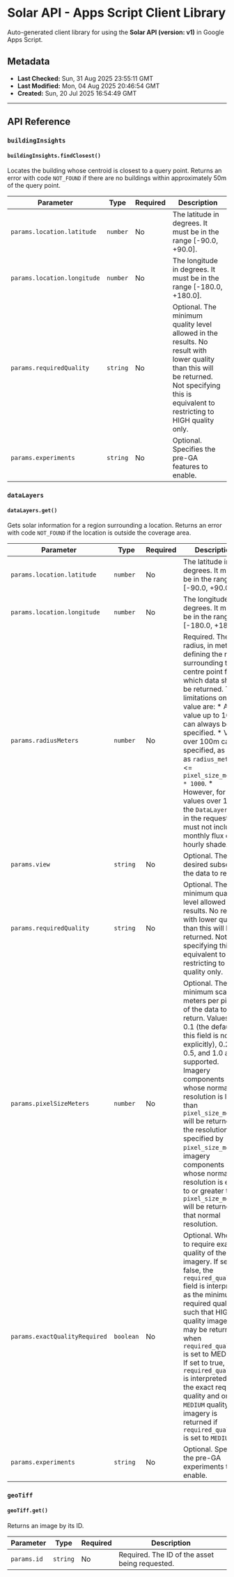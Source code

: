 # Solar API - Apps Script Client Library

Auto-generated client library for using the **Solar API (version: v1)** in Google Apps Script.

## Metadata

- **Last Checked:** Sun, 31 Aug 2025 23:55:11 GMT
- **Last Modified:** Mon, 04 Aug 2025 20:46:54 GMT
- **Created:** Sun, 20 Jul 2025 16:54:49 GMT



---

## API Reference

### `buildingInsights`

#### `buildingInsights.findClosest()`

Locates the building whose centroid is closest to a query point. Returns an error with code `NOT_FOUND` if there are no buildings within approximately 50m of the query point.

| Parameter | Type | Required | Description |
|---|---|---|---|
| `params.location.latitude` | `number` | No | The latitude in degrees. It must be in the range [-90.0, +90.0]. |
| `params.location.longitude` | `number` | No | The longitude in degrees. It must be in the range [-180.0, +180.0]. |
| `params.requiredQuality` | `string` | No | Optional. The minimum quality level allowed in the results. No result with lower quality than this will be returned. Not specifying this is equivalent to restricting to HIGH quality only. |
| `params.experiments` | `string` | No | Optional. Specifies the pre-GA features to enable. |

### `dataLayers`

#### `dataLayers.get()`

Gets solar information for a region surrounding a location. Returns an error with code `NOT_FOUND` if the location is outside the coverage area.

| Parameter | Type | Required | Description |
|---|---|---|---|
| `params.location.latitude` | `number` | No | The latitude in degrees. It must be in the range [-90.0, +90.0]. |
| `params.location.longitude` | `number` | No | The longitude in degrees. It must be in the range [-180.0, +180.0]. |
| `params.radiusMeters` | `number` | No | Required. The radius, in meters, defining the region surrounding that centre point for which data should be returned. The limitations on this value are: * Any value up to 100m can always be specified. * Values over 100m can be specified, as long as `radius_meters` <= `pixel_size_meters * 1000`. * However, for values over 175m, the `DataLayerView` in the request must not include monthly flux or hourly shade. |
| `params.view` | `string` | No | Optional. The desired subset of the data to return. |
| `params.requiredQuality` | `string` | No | Optional. The minimum quality level allowed in the results. No result with lower quality than this will be returned. Not specifying this is equivalent to restricting to HIGH quality only. |
| `params.pixelSizeMeters` | `number` | No | Optional. The minimum scale, in meters per pixel, of the data to return. Values of 0.1 (the default, if this field is not set explicitly), 0.25, 0.5, and 1.0 are supported. Imagery components whose normal resolution is less than `pixel_size_meters` will be returned at the resolution specified by `pixel_size_meters`; imagery components whose normal resolution is equal to or greater than `pixel_size_meters` will be returned at that normal resolution. |
| `params.exactQualityRequired` | `boolean` | No | Optional. Whether to require exact quality of the imagery. If set to false, the `required_quality` field is interpreted as the minimum required quality, such that HIGH quality imagery may be returned when `required_quality` is set to MEDIUM. If set to true, `required_quality` is interpreted as the exact required quality and only `MEDIUM` quality imagery is returned if `required_quality` is set to `MEDIUM`. |
| `params.experiments` | `string` | No | Optional. Specifies the pre-GA experiments to enable. |

### `geoTiff`

#### `geoTiff.get()`

Returns an image by its ID.

| Parameter | Type | Required | Description |
|---|---|---|---|
| `params.id` | `string` | No | Required. The ID of the asset being requested. |